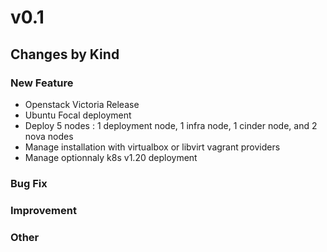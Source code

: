 # v0.1 

## Changes by Kind

### New Feature

- Openstack Victoria Release 
- Ubuntu Focal deployment
- Deploy 5 nodes : 1 deployment node, 1 infra node, 1 cinder node, and 2 nova nodes
- Manage installation with virtualbox or libvirt vagrant providers
- Manage optionnaly k8s v1.20 deployment

### Bug Fix

### Improvement

### Other
